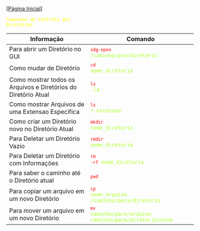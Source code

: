 [[Página Inicial](../shell_unix/home.md)]

<code style="color : yellow">Comandos de Controle dos Diretórios</code>

Informação|Comando
|---|---|
Para abrir um Diretório no GUI|<code style="color : greenyellow"><code style="color : red">xdg-open</code> /caminho/pro/diretorio</code>
Como mudar de Diretório|<code style="color : greenyellow"><code style="color : red">cd</code> nome_diretorio</code>
Como mostrar todos os Arquivos e Diretórios do Diretório Atual|<code style="color : greenyellow"><code style="color : red">ls</code> -la</code>
Como mostrar Arquivos de uma Extensao Especifica|<code style="color : greenyellow"><code style="color : red">ls</code> *.extensao</code>
Como criar um Diretório novo no Diretório Atual|<code style="color : greenyellow"><code style="color : red">mkdir</code> nome_diretorio</code>
Para Deletar um Diretório Vazio|<code style="color : greenyellow"><code style="color : red">rmdir</code> nome_diretorio</code>
Para Deletar um Diretório com Informações|<code style="color : greenyellow"><code style="color : red">rm -rf</code> nome_diretorio</code>
Para saber o caminho até o Diretório atual|<code style="color : greenyellow"><code style="color : red">pwd</code></code>
Para copiar um arquivo em um novo Diretório|<code style="color : greenyellow"><code style="color : red">cp</code> nome_arquivo /caminho/para/diretorio</code>
Para mover um arquivo em um novo Diretório|<code style="color : greenyellow"><code style="color : red">mv</code> caminho/para/arquivo caminho/para/diretorio/novo</code>
